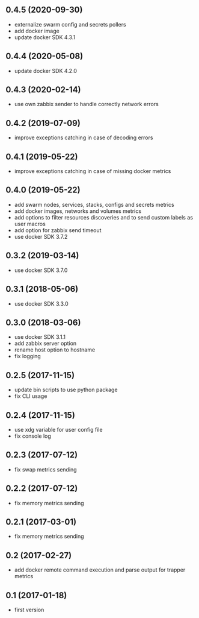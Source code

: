 ## 0.4.5 (2020-09-30)

- externalize swarm config and secrets pollers
- add docker image
- update docker SDK 4.3.1

## 0.4.4 (2020-05-08)

- update docker SDK 4.2.0

## 0.4.3 (2020-02-14)

- use own zabbix sender to handle correctly network errors

## 0.4.2 (2019-07-09)

- improve exceptions catching in case of decoding errors

## 0.4.1 (2019-05-22)

- improve exceptions catching in case of missing docker metrics

## 0.4.0 (2019-05-22)

- add swarm nodes, services, stacks, configs and secrets metrics
- add docker images, networks and volumes metrics
- add options to filter resources discoveries and to send custom labels as user macros
- add option for zabbix send timeout
- use docker SDK 3.7.2

## 0.3.2 (2019-03-14)

- use docker SDK 3.7.0

## 0.3.1 (2018-05-06)

- use docker SDK 3.3.0

## 0.3.0 (2018-03-06)

- use docker SDK 3.1.1
- add zabbix server option
- rename host option to hostname
- fix logging

## 0.2.5 (2017-11-15)

- update bin scripts to use python package
- fix CLI usage

## 0.2.4 (2017-11-15)

- use xdg variable for user config file
- fix console log

## 0.2.3 (2017-07-12)

- fix swap metrics sending

## 0.2.2 (2017-07-12)

- fix memory metrics sending

## 0.2.1 (2017-03-01)

- fix memory metrics sending

## 0.2 (2017-02-27)

- add docker remote command execution and parse output for trapper metrics

## 0.1 (2017-01-18)

- first version
